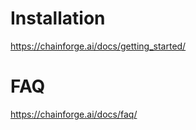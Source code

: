 # Installation

https://chainforge.ai/docs/getting_started/

# FAQ

https://chainforge.ai/docs/faq/
